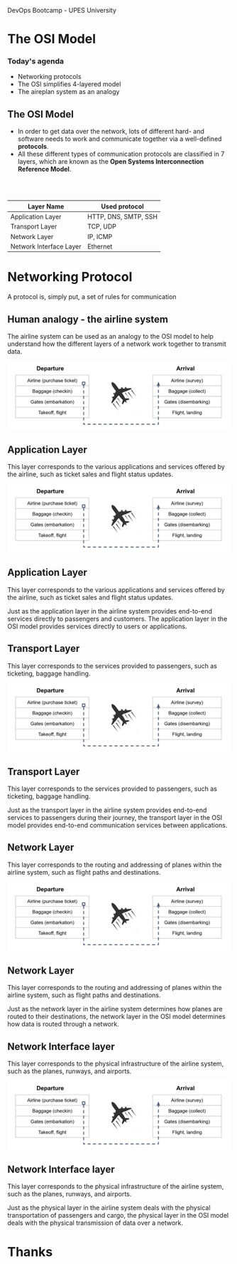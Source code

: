 [comment]: # (mdslides presentation.md --include media)

[comment]: # (THEME = white)
[comment]: # (CODE_THEME = base16/zenburn)
[comment]: # (The list of themes is at https://revealjs.com/themes/)
[comment]: # (The list of code themes is at https://highlightjs.org/)

[comment]: # (controls: true)
[comment]: # (keyboard: true)
[comment]: # (markdown: { smartypants: true })
[comment]: # (hash: false)
[comment]: # (respondToHashChanges: false)
[comment]: # (width: 1500)
[comment]: # (height: 1000)


DevOps Bootcamp - UPES University

# The OSI Model


[comment]: # (!!!)

### Today's agenda

- Networking protocols
- The OSI simplifies 4-layered model
- The aireplan system as an analogy


[comment]: # (!!!)

## The OSI Model

- In order to get data over the network, lots of different hard- and software needs to work and communicate together via a well-defined **protocols**.
- All these different types of communication protocols are classified in 7 layers, which are known as the **Open Systems Interconnection Reference Model**.

<br><br>

| Layer Name      | Used protocol  |
| ----------- | ----------- |
| Application Layer     | HTTP, DNS, SMTP, SSH       |
| Transport Layer     | TCP, UDP       |
| Network Layer     | IP, ICMP       |
| Network Interface Layer     | Ethernet       |

[comment]: # (!!!)

# Networking Protocol

A protocol is, simply put, a set of rules for communication


[comment]: # (!!!)

## Human analogy - the airline system

The airline system can be used as an analogy to the OSI model to help understand how the different layers of a network work together to transmit data.


![](media/airline.png)

[comment]: # (!!! data-auto-animate)

## Application Layer

This layer corresponds to the various applications and services offered by the airline, such as ticket sales and flight status updates.

![](media/airline.png)

[comment]: # (!!! data-auto-animate)

## Application Layer

This layer corresponds to the various applications and services offered by the airline, such as ticket sales and flight status updates.


Just as the application layer in the airline system provides end-to-end services directly to passengers and customers. The application layer in the OSI model provides services directly to users or applications.

[comment]: # (!!! data-auto-animate)

## Transport Layer

This layer corresponds to the services provided to passengers, such as ticketing, baggage handling.

![](media/airline.png)

[comment]: # (!!! data-auto-animate)

## Transport Layer

This layer corresponds to the services provided to passengers, such as ticketing, baggage handling.


Just as the transport layer in the airline system provides end-to-end services to passengers during their journey, the transport layer in the OSI model provides end-to-end communication services between applications.

[comment]: # (!!! data-auto-animate)

## Network Layer

This layer corresponds to the routing and addressing of planes within the airline system, such as flight paths and destinations.

![](media/airline.png)

[comment]: # (!!! data-auto-animate)

## Network Layer

This layer corresponds to the routing and addressing of planes within the airline system, such as flight paths and destinations.


Just as the network layer in the airline system determines how planes are routed to their destinations, the network layer in the OSI model determines how data is routed through a network.


[comment]: # (!!! data-auto-animate)


## Network Interface layer

This layer corresponds to the physical infrastructure of the airline system, such as the planes, runways, and airports.

![](media/airline.png)

[comment]: # (!!! data-auto-animate)


## Network Interface layer

This layer corresponds to the physical infrastructure of the airline system, such as the planes, runways, and airports.


Just as the physical layer in the airline system deals with the physical transportation of passengers and cargo, the physical layer in the OSI model deals with the physical transmission of data over a network.

[comment]: # (!!! data-auto-animate)


# Thanks

[comment]: # (!!! data-background-color="aquamarine")
